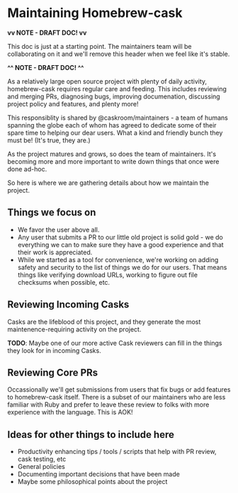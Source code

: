 # Maintaining Homebrew-cask

__vv NOTE - DRAFT DOC! vv__

This doc is just at a starting point. The maintainers team will be
collaborating on it and we'll remove this header when we feel like it's stable.

__^^ NOTE - DRAFT DOC! ^^__

As a relatively large open source project with plenty of daily activity,
homebrew-cask requires regular care and feeding. This includes reviewing and
merging PRs, diagnosing bugs, improving documenation, discussing project policy
and features, and plenty more!

This responsiblity is shared by @caskroom/maintainers - a team of humans
spanning the globe each of whom has agreed to dedicate some of their spare time
to helping our dear users. What a kind and friendly bunch they must be! (It's
true, they are.)

As the project matures and grows, so does the team of maintainers. It's
becoming more and more important to write down things that once were done
ad-hoc.

So here is where we are gathering details about how we maintain the project.

## Things we focus on

 * We favor the user above all.
 * Any user that submits a PR to our little old project is solid gold - we do
   everything we can to make sure they have a good experience and that their
   work is appreciated.
 * While we started as a tool for convenience, we're working on adding safety
   and security to the list of things we do for our users. That means things like
   verifying download URLs, working to figure out file checksums when possible, etc.

## Reviewing Incoming Casks

Casks are the lifeblood of this project, and they generate the most
maintenence-requiring activity on the project.

__TODO__: Maybe one of our more active Cask reviewers can fill in the things
they look for in incoming Casks.

## Reviewing Core PRs

Occassionally we'll get submissions from users that fix bugs or add features to
homebrew-cask itself. There is a subset of our maintainers who are less
familiar with Ruby and prefer to leave these review to folks with more
experience with the language. This is AOK!

## Ideas for other things to include here

 * Productivity enhancing tips / tools / scripts that help with PR review, cask testing, etc
 * General policies
 * Documenting important decisions that have been made
 * Maybe some philosophical points about the project
